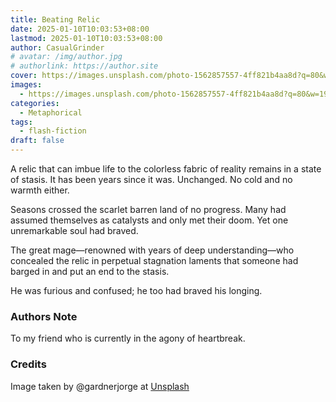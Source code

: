 ```yaml
---
title: Beating Relic
date: 2025-01-10T10:03:53+08:00
lastmod: 2025-01-10T10:03:53+08:00
author: CasualGrinder
# avatar: /img/author.jpg
# authorlink: https://author.site
cover: https://images.unsplash.com/photo-1562857557-4ff821b4aa8d?q=80&w=1935&auto=format&fit=crop&ixlib=rb-4.0.3&ixid=M3wxMjA3fDB8MHxwaG90by1wYWdlfHx8fGVufDB8fHx8fA%3D%3D
images:
  - https://images.unsplash.com/photo-1562857557-4ff821b4aa8d?q=80&w=1935&auto=format&fit=crop&ixlib=rb-4.0.3&ixid=M3wxMjA3fDB8MHxwaG90by1wYWdlfHx8fGVufDB8fHx8fA%3D%3D
categories:
  - Metaphorical
tags:
  - flash-fiction
draft: false
---
```


A relic that can imbue life to the colorless fabric of reality remains in a state of stasis. It has been years since it was. Unchanged. No cold and no warmth either.

Seasons crossed the scarlet barren land of no progress. Many had assumed themselves as catalysts and only met their doom. Yet one unremarkable soul had braved.

The great mage—renowned with years of deep understanding—who concealed the relic in perpetual stagnation laments that someone had barged in and put an end to the stasis.

He was furious and confused; he too had braved his longing.

### Authors Note

To my friend who is currently in the agony of heartbreak.

### Credits

Image taken by @gardnerjorge at [Unsplash](https://unsplash.com/@gardnerjorge)
